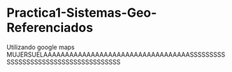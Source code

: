 # Practica1-Sistemas-Geo-Referenciados
Utilizando google maps
MUJERSUELAAAAAAAAAAAAAAAAAAAAAAAAAAAAAAAAAASSSSSSSSSSSSSSSSSSSSSSSSSSSSSSSSSSSSSS
